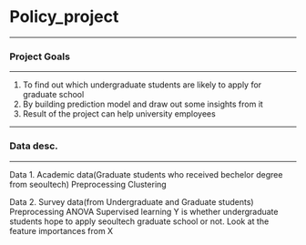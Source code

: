 # Policy_project
---
### Project Goals
---
1. To find out which undergraduate students are likely to apply for graduate school
2. By building prediction model and draw out some insights from it
3. Result of the project can help university employees
---
### Data desc.
---
Data 1. Academic data(Graduate students who received bechelor degree from seoultech)
Preprocessing
Clustering

Data 2. Survey data(from Undergraduate and Graduate students)
Preprocessing
ANOVA
Supervised learning
  Y is whether undergraduate students hope to apply seoultech graduate school or not.
  Look at the feature importances from X
